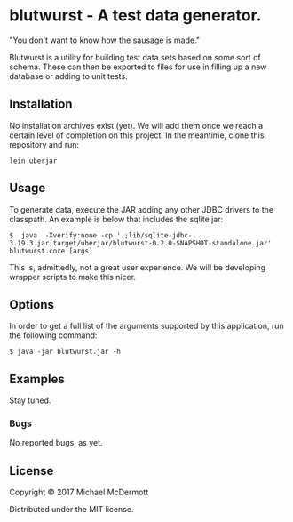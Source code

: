 # blutwurst - A test data generator.

"You don't want to know how the sausage is made."

Blutwurst is a utility for building test data sets based on some sort of
schema. These can then be exported to files for use in filling up a new
database or adding to unit tests.

## Installation

No installation archives exist (yet). We will add them once we reach a certain
level of completion on this project. In the meantime, clone this repository and run:

    lein uberjar

## Usage

To generate data, execute the JAR adding any other JDBC drivers to the classpath. An example is below that includes the sqlite jar:

    $  java  -Xverify:none -cp '.;lib/sqlite-jdbc-3.19.3.jar;target/uberjar/blutwurst-0.2.0-SNAPSHOT-standalone.jar' blutwurst.core [args]

This is, admittedly, not a great user experience. We will be developing wrapper scripts to make this nicer.    

## Options

In order to get a full list of the arguments supported by this application, run the following command:

    $ java -jar blutwurst.jar -h

## Examples

Stay tuned.

### Bugs

No reported bugs, as yet.

## License

Copyright © 2017 Michael McDermott

Distributed under the MIT license.
